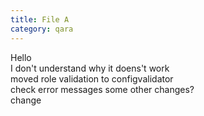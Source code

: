 ```yaml
---
title: File A
category: qara
---
```

Hello  
I don't understand why it doens't work  
moved role validation to configvalidator  
check error messages  some other changes?  
change  
